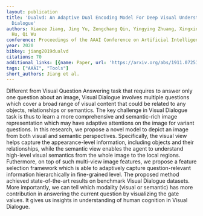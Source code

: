 ```yaml
---
layout: publication
title: 'Dualvd: An Adaptive Dual Encoding Model For Deep Visual Understanding In Visual
  Dialogue'
authors: Xiaoze Jiang, Jing Yu, Zengchang Qin, Yingying Zhuang, Xingxing Zhang, Yue
  Hu, Qi Wu
conference: Proceedings of the AAAI Conference on Artificial Intelligence
year: 2020
bibkey: jiang2019dualvd
citations: 70
additional_links: [{name: Paper, url: 'https://arxiv.org/abs/1911.07251'}]
tags: ["AAAI", "Tools"]
short_authors: Jiang et al.
---
```

Different from Visual Question Answering task that requires to answer only
one question about an image, Visual Dialogue involves multiple questions which
cover a broad range of visual content that could be related to any objects,
relationships or semantics. The key challenge in Visual Dialogue task is thus
to learn a more comprehensive and semantic-rich image representation which may
have adaptive attentions on the image for variant questions. In this research,
we propose a novel model to depict an image from both visual and semantic
perspectives. Specifically, the visual view helps capture the appearance-level
information, including objects and their relationships, while the semantic view
enables the agent to understand high-level visual semantics from the whole
image to the local regions. Futhermore, on top of such multi-view image
features, we propose a feature selection framework which is able to adaptively
capture question-relevant information hierarchically in fine-grained level. The
proposed method achieved state-of-the-art results on benchmark Visual Dialogue
datasets. More importantly, we can tell which modality (visual or semantic) has
more contribution in answering the current question by visualizing the gate
values. It gives us insights in understanding of human cognition in Visual
Dialogue.